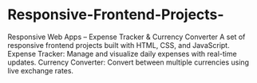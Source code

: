 # Responsive-Frontend-Projects-
 Responsive Web Apps – Expense Tracker &amp; Currency Converter A set of responsive frontend projects built with HTML, CSS, and JavaScript.  Expense Tracker: Manage and visualize daily expenses with real-time updates.  Currency Converter: Convert between multiple currencies using live exchange rates.

